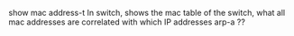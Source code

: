 show mac address-t
	In switch, shows the mac table of the switch, what all mac addresses are correlated with which IP addresses
arp-a 
	??